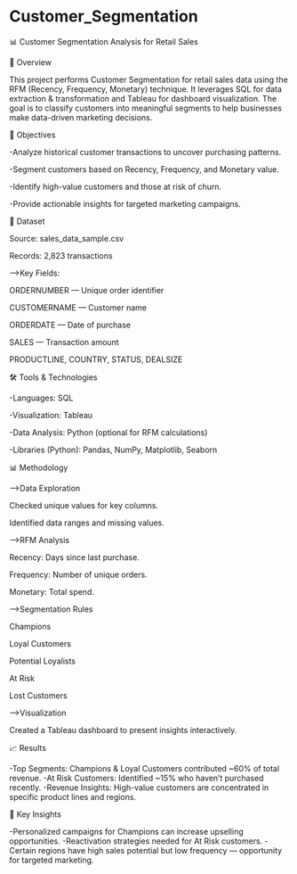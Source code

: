 # Customer_Segmentation
📊 Customer Segmentation Analysis for Retail Sales

📌 Overview

This project performs Customer Segmentation for retail sales data using the RFM (Recency, Frequency, Monetary) technique. It leverages SQL for data extraction & transformation and Tableau for dashboard visualization. The goal is to classify customers into meaningful segments to help businesses make data-driven marketing decisions.

🎯 Objectives

-Analyze historical customer transactions to uncover purchasing patterns.

-Segment customers based on Recency, Frequency, and Monetary value.

-Identify high-value customers and those at risk of churn.

-Provide actionable insights for targeted marketing campaigns.

📂 Dataset

Source: sales_data_sample.csv

Records: 2,823 transactions

-->Key Fields:

ORDERNUMBER — Unique order identifier

CUSTOMERNAME — Customer name

ORDERDATE — Date of purchase

SALES — Transaction amount

PRODUCTLINE, COUNTRY, STATUS, DEALSIZE

🛠️ Tools & Technologies

-Languages: SQL

-Visualization: Tableau

-Data Analysis: Python (optional for RFM calculations)

-Libraries (Python): Pandas, NumPy, Matplotlib, Seaborn

📊 Methodology

-->Data Exploration

Checked unique values for key columns.

Identified data ranges and missing values.

-->RFM Analysis

Recency: Days since last purchase.

Frequency: Number of unique orders.

Monetary: Total spend.

-->Segmentation Rules

Champions

Loyal Customers

Potential Loyalists

At Risk

Lost Customers

-->Visualization

Created a Tableau dashboard to present insights interactively.

📈 Results

-Top Segments: Champions & Loyal Customers contributed ~60% of total revenue.
-At Risk Customers: Identified ~15% who haven’t purchased recently.
-Revenue Insights: High-value customers are concentrated in specific product lines and regions.

📌 Key Insights

-Personalized campaigns for Champions can increase upselling opportunities.
-Reactivation strategies needed for At Risk customers.
-Certain regions have high sales potential but low frequency — opportunity for targeted marketing.
